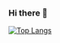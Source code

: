 ### Hi there 👋

[![Top Langs](https://github-readme-stats.vercel.app/api/top-langs/?username=●●●&theme=▲▲▲&layout=★★★)](https://github.com/anuraghazra/github-readme-stats)


<!--
**nao-nkgw/nao-nkgw** is a ✨ _special_ ✨ repository because its `README.md` (this file) appears on your GitHub profile.

Here are some ideas to get you started:

- 🔭 I’m currently working on ...
- 🌱 I’m currently learning ...
- 👯 I’m looking to collaborate on ...
- 🤔 I’m looking for help with ...
- 💬 Ask me about ...
- 📫 How to reach me: ...
- 😄 Pronouns: ...
- ⚡ Fun fact: ...
-->
